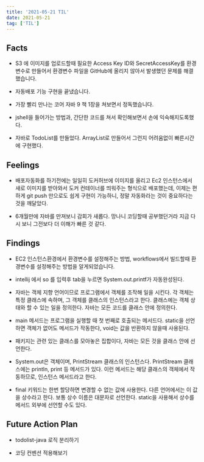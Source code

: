 ```yaml
---
title: '2021-05-21 TIL'
date: 2021-05-21
tag: ['TIL']
---
```


## Facts

- S3 에 이미지를 업로드할때 필요한 Access Key ID와 SecretAccessKey를 환경변수로 만들어서 환경변수 파일을 GitHub에 올리지 않아서 발생했던 문제를 해결했습니다.

- 자동배포 기능 구현을 끝냈습니다.

- 가장 빨리 만나는 코어 자바 9 책 1장을 쳐보면서 정독했습니다.

- jshell을 들어가는 방법과, 간단한 코드를 쳐서 확인해보면서 손에 익숙해지도록했다.

- 자바로 TodoList를 만들었다. ArrayList로 만들어서 그런지 어려움없이 빠른시간에 구현했다.

## Feelings

- 배포자동화를 하기전에는 일일히 도커허브에 이미지를 올리고 Ec2 인스턴스에서 새로 이미지를 받아와서 도커 컨테이너를 띄워주는 형식으로 배포했는데, 이제는 편하게 git push 만으로도 쉽게 구현이 가능하니, 정말 자동화라는 것이 중요하다는 것을 깨달았다.

- 6개월만에 자바를 만져보니 감회가 새롭다. 망나니 코딩할때 공부했던거라 지금 다시 보니 그전보다 더 이해가 빠른 것 같다.

## Findings

- EC2 인스턴스환경에서 환경변수를 설정해주는 방법, workflows에서 빌드할때 환경변수를 설정해주는 방법을 알게되었습니다.

- intellij 에서 so 를 입력후 tab을 누르면 System.out.printf가 자동완성된다.

- 자바는 객체 지향 언어이므로 프로그램에서 객체를 조작해 일을 시킨다. 각 객체는 특정 클래스에 속하며, 그 객체를 클래스의 인스턴스라고 한다. 클래스에는 객체 상태와 할 수 있는 일을 정의한다. 자바는 모든 코드를 클래스 안에 정의한다.

- main 메서드는 프로그램을 실행할 때 첫 번째로 호출되는 메서드다. static을 선언하면 객체가 없어도 메서드가 작동한다, void는 값을 반환하지 않을때 사용된다.

- 패키지는 관련 있는 클래스를 모아놓은 집합이다, 자바는 모든 것을 클래스 안에 선언한다.

- System.out은 객체이며, PrintStream 클래스의 인스턴스다. PrintStream 클래스에는 println, print 등 메서드가 있다. 이런 메서드는 해당 클래스의 객체에서 작동하므로, 인스턴스 메서드라고 한다.

- final 키워드는 한번 할당하면 변경할 수 없는 값에 사용한다. 다른 언어에서는 이 값을 상수라고 한다. 보통 상수 이름은 대문자로 선언한다. static을 사용해서 상수를 메서드 외부에 선언할 수도 있다.

## Future Action Plan

- todolist-java 로직 분리하기

- 코딩 컨벤션 적용해보기
